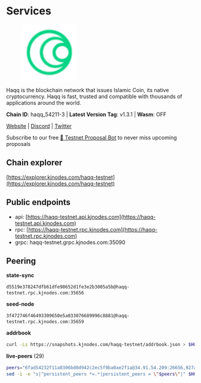 # Services

<figure><img src="https://raw.githubusercontent.com/kj89/cosmos-images/main/logos/haqq.png" width="150" alt=""><figcaption></figcaption></figure>

Haqq is the blockchain network that issues Islamic Coin,  its native cryptocurrency. Haqq is fast, trusted and  compatible with thousands of applications around the world.

**Chain ID**: haqq_54211-3 | **Latest Version Tag**: v1.3.1 | **Wasm**: OFF

[Website](https://islamiccoin.net) | [Discord](https://discord.gg/hU9MHG5kZq) | [Twitter](https://twitter.com/Islamic_Coin)



Subscribe to our free [🤖 Testnet Proposal Bot](https://t.me/kjnodes_testnet_proposal_bot) to never miss upcoming proposals


## Chain explorer
[https://explorer.kjnodes.com/haqq-testnet](https://explorer.kjnodes.com/haqq-testnet)

## Public endpoints

* api: [https://haqq-testnet.api.kjnodes.com](https://haqq-testnet.api.kjnodes.com)
* rpc: [https://haqq-testnet.rpc.kjnodes.com](https://haqq-testnet.rpc.kjnodes.com)
* grpc: haqq-testnet.grpc.kjnodes.com:35090

## Peering

**state-sync**

```text
d5519e378247dfb61dfe90652d1fe3e2b3005a5b@haqq-testnet.rpc.kjnodes.com:35656
```

**seed-node**

```text
3f472746f46493309650e5a033076689996c8881@haqq-testnet.rpc.kjnodes.com:35659
```

**addrbook**
```bash
curl -Ls https://snapshots.kjnodes.com/haqq-testnet/addrbook.json > $HOME/.haqqd/config/addrbook.json
```

**live-peers** (29)
```bash
peers="6fad54232f11a0306bd0d942c2ec5f9ba0ae2f1a@34.91.54.209:26656,927a323649e7dd8d4c75da6e5edaee439652b46f@65.109.92.241:20116,9e8a981849bfcd7f1e02be8f564f76ed92dd0556@65.108.224.156:16656,d5519e378247dfb61dfe90652d1fe3e2b3005a5b@65.109.68.190:35656,230d299006a432b0f44534ca8a19c8c876c0ccb3@85.10.193.246:26656,23ff658b56fbb8bc73372973a34733ff5d79b435@142.132.202.50:11604,bc777df96c83c0433561c88c541dbbc520928f6c@195.3.221.239:26656,3df5a68b919177179c6dcb0b9c9354fd6bbba1c8@65.109.92.240:20116,62bf004201a90ce00df6f69390378c3d90f6dd7e@45.83.173.19:26656,5fff90a628395b951d5fb34c64ae6c304b54d2e5@94.130.137.225:36656,442d3bacb350437b8d9f0f1431e0519b81094100@135.181.62.222:26656,6771e65c1b30cc514faf5943320fdda480fe9124@95.216.39.183:26656,2d13d679b64e1a574904a140f72815644ec71131@65.21.133.125:30656,23a1176c9911eac442d6d1bf15f92eeabb3981d5@45.83.173.18:26656,9eb507f9365313dbe7f426050fec9648298f58ee@109.205.183.51:26656,ed145a35b436878c1f1c10634bd18600f3696e17@95.217.181.142:26656,d7ac44bf8f8d760c3df1a8695145021f35feb985@34.88.220.124:26656,24e894d4d8a18276acf6051cccf369a1ce69842d@65.108.151.105:26656,59af99085c961a6a5c8dc4bc8b3abffda16ddccb@135.181.38.62:26656,78e3ef8adf819b479acc13a2f92ab5c0fa350aeb@66.45.231.30:11464,29731457774b61da8186b9c764e8f7c1e2465e3e@142.93.36.176:26656,1fefb6b75431482502e125a290deba1e7e539d4e@135.181.148.11:26656,90b40d2b773090b82aa7788c2d1937e4fd6d2dc0@65.108.231.124:19656,62a8610cc2325cbdf25099b973ae488a05f7d417@65.108.206.57:13656,9e288261ac5e42f25bd281f2564d756596aded6c@95.216.7.169:60856,b9e8ec4eeb359e1b3cf5675563e72787b9d40adf@95.217.132.146:26656,99a8389c84625503c2b8d734dfd78035d28e4f15@65.109.30.117:26656,32a8eec046b95e8646ff0810b4596dc7083a0beb@65.108.145.131:26656,ba56c564a5430632e59e2b08fc348735bc56b32f@154.12.232.140:26656"
sed -i -e "s|^persistent_peers *=.*|persistent_peers = \"$peers\"|" $HOME/.haqqd/config/config.toml
```
